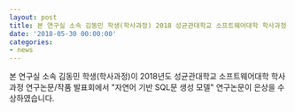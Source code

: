 ```yaml
---
layout: post
title: 본 연구실 소속 김동민 학생(학사과정) 2018 성균관대학교 소프트웨어대학 학사과정 연구논문/작품 발표회 은상 수상
date: '2018-05-30 00:00:00'
categories:
- news
---
```


본 연구실 소속 김동민 학생(학사과정)이 2018년도 성균관대학교 소프트웨어대학 학사과정 연구논문/작품 발표회에서 "자연어 기반 SQL문 생성 모델" 연구논문이 은상을 수상하였습니다.